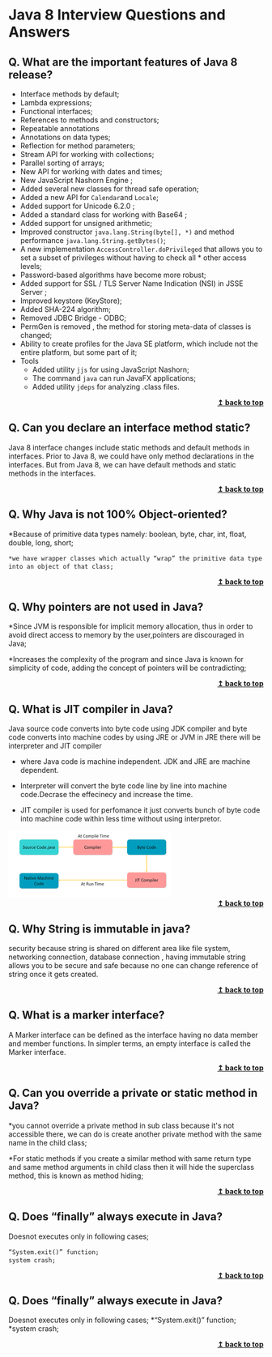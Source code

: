 # Java 8 Interview Questions and Answers

## Q. What are the important features of Java 8 release?

* Interface methods by default;
* Lambda expressions;
* Functional interfaces;
* References to methods and constructors;
* Repeatable annotations
* Annotations on data types;
* Reflection for method parameters;
* Stream API for working with collections;
* Parallel sorting of arrays;
* New API for working with dates and times;
* New JavaScript Nashorn Engine ;
* Added several new classes for thread safe operation;
* Added a new API for `Calendar`and `Locale`;
* Added support for Unicode 6.2.0 ;
* Added a standard class for working with Base64 ;
* Added support for unsigned arithmetic;
* Improved constructor `java.lang.String(byte[], *)` and method performance `java.lang.String.getBytes()`;
* A new implementation `AccessController.doPrivileged` that allows you to set a subset of privileges without having to check all * other access levels;
* Password-based algorithms have become more robust;
* Added support for SSL / TLS Server Name Indication (NSI) in JSSE Server ;
* Improved keystore (KeyStore);
* Added SHA-224 algorithm;
* Removed JDBC Bridge - ODBC;
* PermGen is removed , the method for storing meta-data of classes is changed;
* Ability to create profiles for the Java SE platform, which include not the entire platform, but some part of it;
* Tools
    * Added utility `jjs` for using JavaScript Nashorn;
    * The command `java` can run JavaFX applications;
    * Added utility `jdeps` for analyzing .class files.

<div align="right">
    <b><a href="#">↥ back to top</a></b>
</div>

## Q. Can you declare an interface method static?

Java 8 interface changes include static methods and default methods in interfaces. Prior to Java 8, we could have only method declarations in the interfaces. But from Java 8, we can have default methods and static methods in the interfaces.

<div align="right">
    <b><a href="#">↥ back to top</a></b>
</div>

## Q. Why Java is not 100% Object-oriented?

*Because of primitive data types namely: boolean, byte, char, int, float, double, long, short;

	*we have wrapper classes which actually “wrap” the primitive data type into an object of that class;

<div align="right">
    <b><a href="#">↥ back to top</a></b>
</div>

## Q. Why pointers are not used in Java?

*Since JVM is responsible for implicit memory allocation, thus in order to avoid direct access to memory by the user,pointers are discouraged in Java;

*Increases the complexity of the program and since Java is known for simplicity of code, adding the concept of pointers will be contradicting;

<div align="right">
    <b><a href="#">↥ back to top</a></b>
</div>

## Q. What is JIT compiler in Java?

Java source code converts into byte code using JDK compiler and byte code converts into machine codes by using JRE or JVM in JRE there will be interpreter and JIT compiler 

* where Java code is machine independent. JDK and JRE are machine dependent.

* Interpreter will convert the byte code line by line into machine code.Decrase the effecinecy and increase the time.

* JIT compiler is used for perfomance it just converts bunch of byte code into machine code within less time without using interpretor.

<img src="assets/JIT.png" alt="Jit Compiler" />

<div align="right">
    <b><a href="#">↥ back to top</a></b>
</div>

## Q. Why String is immutable in java?

security because string is shared on different area like file system, networking connection, database connection , having immutable string allows you to be secure and safe because no one can change reference of string once it gets created.

<div align="right">
    <b><a href="#">↥ back to top</a></b>
</div>

## Q. What is a marker interface?

A Marker interface can be defined as the interface having no data member and member functions. In simpler terms, an empty interface is called the Marker interface.

<div align="right">
    <b><a href="#">↥ back to top</a></b>
</div>

## Q. Can you override a private or static method in Java?

*you cannot override a private method in sub class because it's not accessible there, we can do is create another private method with the same name in the child class;

*For static methods if you create a similar method with same return type and same method arguments in child class then it will hide the superclass method, this is known as method hiding;

<div align="right">
    <b><a href="#">↥ back to top</a></b>
</div>
 
## Q. Does “finally” always execute in Java?

Doesnot executes only in following cases;

	“System.exit()” function;
	system crash;

<div align="right">
    <b><a href="#">↥ back to top</a></b>
</div>
 
## Q. Does “finally” always execute in Java?

Doesnot executes only in following cases;
	*“System.exit()” function;
	*system crash;

<div align="right">
    <b><a href="#">↥ back to top</a></b>
</div>
